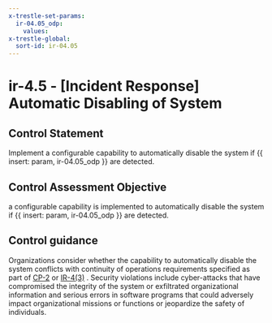 ```yaml
---
x-trestle-set-params:
  ir-04.05_odp:
    values:
x-trestle-global:
  sort-id: ir-04.05
---
```


# ir-4.5 - \[Incident Response\] Automatic Disabling of System

## Control Statement

Implement a configurable capability to automatically disable the system if {{ insert: param, ir-04.05_odp }} are detected.

## Control Assessment Objective

a configurable capability is implemented to automatically disable the system if {{ insert: param, ir-04.05_odp }} are detected.

## Control guidance

Organizations consider whether the capability to automatically disable the system conflicts with continuity of operations requirements specified as part of [CP-2](#cp-2) or [IR-4(3)](#ir-4.3) . Security violations include cyber-attacks that have compromised the integrity of the system or exfiltrated organizational information and serious errors in software programs that could adversely impact organizational missions or functions or jeopardize the safety of individuals.
